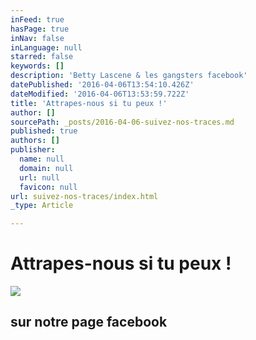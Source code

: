 ```yaml
---
inFeed: true
hasPage: true
inNav: false
inLanguage: null
starred: false
keywords: []
description: 'Betty Lascene & les gangsters facebook'
datePublished: '2016-04-06T13:54:10.426Z'
dateModified: '2016-04-06T13:53:59.722Z'
title: 'Attrapes-nous si tu peux !'
author: []
sourcePath: _posts/2016-04-06-suivez-nos-traces.md
published: true
authors: []
publisher:
  name: null
  domain: null
  url: null
  favicon: null
url: suivez-nos-traces/index.html
_type: Article

---
```

# Attrapes-nous si tu peux !
![](https://the-grid-user-content.s3-us-west-2.amazonaws.com/b9b23d3a-dc8d-4dc3-9309-c465bb79ee5a.jpg)

## sur notre page facebook